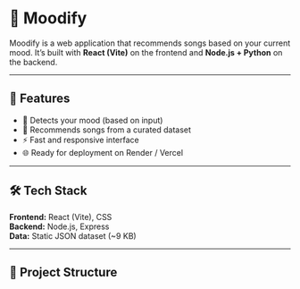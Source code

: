 # 🎵 Moodify

Moodify is a web application that recommends songs based on your current mood.
It’s built with **React (Vite)** on the frontend and **Node.js + Python** on the backend.

---

## 🚀 Features
- 🎯 Detects your mood (based on input)
- 🎵 Recommends songs from a curated dataset
- ⚡ Fast and responsive interface
- 🌐 Ready for deployment on Render / Vercel

---

## 🛠️ Tech Stack
**Frontend:** React (Vite), CSS  
**Backend:** Node.js, Express  
**Data:** Static JSON dataset (~9 KB)

---

## 📂 Project Structure
